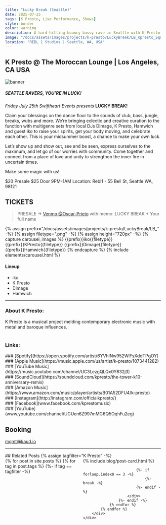 ```yaml
---
title: "Lucky Break (Seattle)"
date: 2025-07-25
tags: [K Presto, Live Performance, Shows]
style: border
color: warning
description: A hard-hitting bouncy bassy rave in Seattle with K Presto and friends!
image: "/docs/assets/images/projects/k-presto/LuckyBreak/LB_Kpresto_Square.png"
location: "REBL 1 Studios | Seattle, WA, USA"
---
```


## K Presto @ The Moroccan Lounge | Los Angeles, CA USA

<img src="/docs/assets/images/projects/k-presto/LuckyBreak/Banner.png" alt="banner">

##### SEATTLE RAVERS, YOU’RE IN LUCK!

*Friday July 25th Swiftheart Events presents* **LUCKY BREAK!**

Claim your blessings on the dance floor to the sounds of club, bass, jungle, breaks, wubs and more. We’re bringing eclectic and creative curation to the function with multigenre sets from local DJs Dimage, K Presto, Hamwich and guest iko to raise your spirits, get your body moving, and celebrate each other. This is your midsummer boost, a chance to make your own luck.

Let’s show up and show out, see and be seen, express ourselves to the maximum, and let go of our worries with community. Come together and connect from a place of love and unity to strengthen the inner fire in uncertain times. 

Make some magic with us!

$20 Presale
$25 Door
9PM-1AM
Location: Rebl1 - 55 Bell St, Seattle WA, 98121

## TICKETS
> PRESALE -> [Venmo @Oscar-Prieto](https://venmo.com/Oscar-Prieto?txn=pay&amount=20) with memo: LUCKY BREAK + Your full name

<div row markdown=1>
{% assign prefix="/docs/assets/images/projects/k-presto/LuckyBreak/LB_" -%}
{% assign filetype=".png" -%}
{% assign height="720px" -%}
{% capture carousel_images %}
{{prefix}}iko{{filetype}}
{{prefix}}KPresto{{filetype}}
{{prefix}}Dimage{{filetype}}
{{prefix}}Hamwich{{filetype}}
{% endcapture %}
{% include elements/carousel.html %}
</div>

#### Lineup
- iko
- K Presto
- Dimage
- Hamwich

<hr>

### About K Presto:
K Presto is a musical project melding contemporary electronic music with metal and baroque influences.<br><br>

### Links:
<div class="row" markdown="1">
<div class="col" markdown="1">
### [Spotify](https://open.spotify.com/artist/6YVhlNw952WlFsXddTPgOY)
</div>

<div class="col" markdown="1">
### [Apple Music](https://music.apple.com/us/artist/k-presto/1073441282)
</div>

<div class="col" markdown="1">
### [YouTube Music](https://music.youtube.com/channel/UC3LezgQLQx0Y832j3)
</div>

<div class="col" markdown="1">
### [SoundCloud](https://soundcloud.com/kpresto/the-tower-k10-anniversary-remix)
</div>
</div>

<div class="row" markdown="1">
<div class="col" markdown="1">
### [Amazon Music](https://www.amazon.com/music/player/artists/B01A52DFU4/k-presto)
</div>

<div class="col" markdown="1">
### [Instagram](http://instagram.com/officialkpresto/)
</div>

<div class="col" markdown="1">
### [Facebook](www.facebook.com/kprestomusic)
</div>

<div class="col" markdown="1">
### [YouTube](www.youtube.com/channel/UCUen6Z997mMG6Q5OqhFu2eg)
</div>
</div>

## Booking
[mgmt@kaud.io](mailto:mgmt@kaud.io)

<hr>
## Related Posts
{% assign tagfilter="K Presto" -%}
<div style="max-width: 1fr">
    <div class="row">
        <div class="container-fluid" style="display: grid; grid-template-columns: repeat(auto-fit, minmax(200px, 1fr));">
            {% for post in site.posts %}
                {% for tag in post.tags %}
                    {%- if tag == tagfilter -%}
                        <div class="col pl-1 pr-1">
                            {% include blog/post-card.html %}

                            {%- if forloop.index0 == 3 -%}
                                {%- break -%}
                            {%- endif -%}
                        </div>
                    {%- endif -%}
                {% endfor %}
            {% endfor %}
        </div>
    </div>
</div>